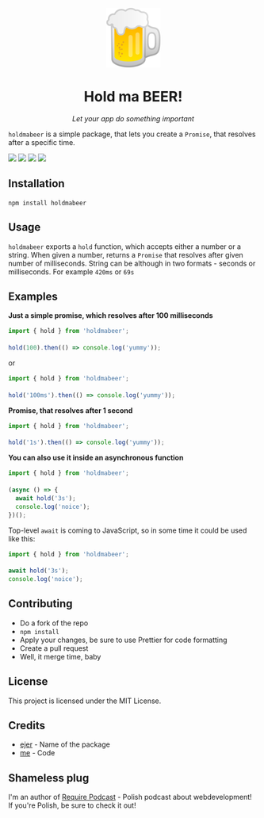 <p align="center">
  <img src="./beer.png" />
</p>
<h1 align="center">Hold ma BEER!</h1>
<p align="center"><i>Let your app do something important</i></p>

`holdmabeer` is a simple package, that lets you create a `Promise`, that resolves after a specific time.

![](https://img.shields.io/github/workflow/status/AdamSiekierski/holdmabeer/Release?style=flat-square)
![](https://img.shields.io/bundlephobia/min/holdmabeer?style=flat-square)
![](https://img.shields.io/david/adamsiekierski/holdmabeer?style=flat-square)
![](https://img.shields.io/github/license/AdamSiekierski/holdmabeer?style=flat-square)

## Installation

```
npm install holdmabeer
```

## Usage

`holdmabeer` exports a `hold` function, which accepts either a number or a string. When given a number, returns a `Promise` that resolves after given number of milliseconds. String can be although in two formats - seconds or milliseconds. For example `420ms` or `69s`

## Examples

**Just a simple promise, which resolves after 100 milliseconds**

```js
import { hold } from 'holdmabeer';

hold(100).then(() => console.log('yummy'));
```

or

```js
import { hold } from 'holdmabeer';

hold('100ms').then(() => console.log('yummy'));
```

**Promise, that resolves after 1 second**

```js
import { hold } from 'holdmabeer';

hold('1s').then(() => console.log('yummy'));
```

**You can also use it inside an asynchronous function**

```js
import { hold } from 'holdmabeer';

(async () => {
  await hold('3s');
  console.log('noice');
})();
```

Top-level `await` is coming to JavaScript, so in some time it could be used like this:

```js
import { hold } from 'holdmabeer';

await hold('3s');
console.log('noice');
```

## Contributing

- Do a fork of the repo
- `npm install`
- Apply your changes, be sure to use Prettier for code formatting
- Create a pull request
- Well, it merge time, baby

## License

This project is licensed under the MIT License.

## Credits

- [ejer](https://github.com/datejer) - Name of the package
- [me](https://github.com/AdamSiekierski) - Code

## Shameless plug

I'm an author of [Require Podcast](https://require.podcast.gq) - Polish podcast about webdevelopment! If you're Polish, be sure to check it out!

